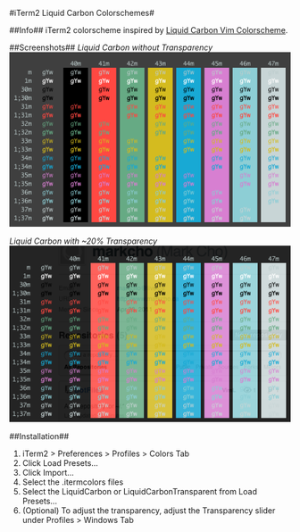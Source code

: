 #iTerm2 Liquid Carbon Colorschemes#

##Info##
iTerm2 colorscheme inspired by <a href="http://jeetworks.org/liquidcarbon">Liquid Carbon Vim Colorscheme</a>.

##Screenshots##
*Liquid Carbon without Transparency*
![Liquid Carbon Original](screenshots/LiquidCarbonOriginal.png)

*Liquid Carbon with ~20% Transparency*
![Liquid Carbon Transparent](screenshots/LiquidCarbonTransparent.png)

##Installation##
1. iTerm2 > Preferences > Profiles > Colors Tab
2. Click Load Presets...
3. Click Import...
4. Select the .itermcolors files
5. Select the LiquidCarbon or LiquidCarbonTransparent from Load Presets...
6. (Optional) To adjust the transparency, adjust the Transparency slider under Profiles > Windows Tab
